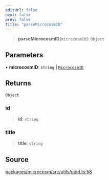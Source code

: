 ```yaml
---
editUrl: false
next: false
prev: false
title: "parseMicrocosmID"
---
```


> **parseMicrocosmID**(`microcosmID`): `Object`

## Parameters

• **microcosmID**: `string` \| [`MicrocosmID`](../type-aliases/MicrocosmID.md)

## Returns

`Object`

### id

> **id**: `string`

### title

> **title**: `string`

## Source

[packages/microcosm/src/utils/uuid.ts:58](https://github.com/nodenogg-in/alpha-p2p/blob/b2606a07ac492cf6a35305dd9d2261575053d888/packages/microcosm/src/utils/uuid.ts#L58)
